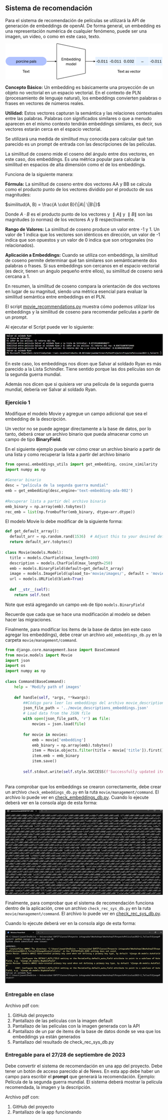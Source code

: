 ## Sistema de recomendación

Para el sistema de recomendación de películas se utilizará la API de generación de embeddings de openAI. De forma general, un embedding es una representación numérica de cualquier fenómeno, puede ser una  imagen, un video, o como en este caso, texto.

![Fork 1](imgs/sr1.svg)

__Concepto Básico:__ Un embedding es básicamente una proyección de un objeto no vectorial en un espacio vectorial. En el contexto de PLN (procesamiento de lenguaje natural), los embeddings convierten palabras o frases en vectores de números reales.

__Utilidad:__ Estos vectores capturan la semántica y las relaciones contextuales entre las palabras. Palabras con significados similares o que a menudo aparecen en el mismo contexto tendrán embeddings similares, es decir, sus vectores estarán cerca en el espacio vectorial.

Se utilizará una medida de similitud muy conocida para calcular qué tan parecido es un prompt de entrada con las descripciones de las películas. 

La similitud de coseno mide el coseno del ángulo entre dos vectores, en este caso, dos embeddings. Es una métrica popular para calcular la similitud en espacios de alta dimensión como el de los embeddings.

Funciona de la siguiente manera:

__Fórmula:__ La similitud de coseno entre dos vectores AA y BB se calcula como el producto punto de los vectores dividido por el producto de sus magnitudes:

$similitud(A, B) = \frac{A \cdot B}{\|A\| \|B\|}$

Donde $A⋅B$ es el producto punto de los vectores y $∥A∥$ y $∥B∥$ son las magnitudes (o normas) de los vectores A y B respectivamente.

__Rango de Valores:__ La similitud de coseno produce un valor entre -1 y 1. Un valor de 1 indica que los vectores son idénticos en dirección, un valor de -1 indica que son opuestos y un valor de 0 indica que son ortogonales (no relacionados).

__Aplicación a Embeddings:__ Cuando se utiliza con embeddings, la similitud de coseno permite determinar qué tan similares son semánticamente dos palabras o frases. Si sus embeddings son cercanos en el espacio vectorial (es decir, tienen un ángulo pequeño entre ellos), su similitud de coseno será cercana a 1.

En resumen, la similitud de coseno compara la orientación de dos vectores en lugar de su magnitud, siendo una métrica esencial para evaluar la similitud semántica entre embeddings en el PLN.

El script [movie_recommendations.py](movie_recommendations.py) muestra cómo podemos utilizar los embeddings y la similitud de coseno para recomendar películas a partir de un prompt.

Al ejecutar el Script puede ver lo siguiente:

![Fork 1](imgs/rs2.png)

En este caso, los embeddings nos dicen que Salvar al soldado Ryan es más parecido a la Lista Schindler. Tiene sentido porque las dos películas son de la segunda guerra mundial. 

Además nos dicen que si quisiera ver una película de la segunda guerra mundial, debería ver Salvar al soldado Ryan.


### Ejercicio 1

Modifique el modelo Movie y agregue un campo adicional que sea el embedding de la descripción.

Un vector no se puede agregar directamente a la base de datos, por lo tanto, deberá crear un archivo binario que pueda almacenar como un campo de tipo __BinaryField__.

En el siguiente ejemplo puede ver cómo crear un archivo binario a partir de una lista y como recuperar la lista a partir del archivo binario

````python
from openai.embeddings_utils import get_embedding, cosine_similarity
import numpy as np

#Generar binario
desc = "película de la segunda guerra mundial"
emb = get_embedding(desc,engine='text-embedding-ada-002')

#Recuperar lista a partir del archivo binario
emb_binary = np.array(emb).tobytes()
rec_emb = list(np.frombuffer(emb_binary, dtype=arr.dtype))
````

El modelo Movie lo debe modificar de la siguiente forma:

````python
def get_default_array():
  default_arr = np.random.rand(1536)  # Adjust this to your desired default array
  return default_arr.tobytes()

class Movie(models.Model):
  title = models.CharField(max_length=100)
  description = models.CharField(max_length=250)
  emb = models.BinaryField(default=get_default_array)
  image = models.ImageField(upload_to='movie/images/', default = 'movie/images/default.jpg')
  url = models.URLField(blank=True)

  def __str__(self):
    return self.text
````

Note que está agregando un campo ``emb`` de tipo ``models.BinaryField``

Recuerde que cada que se hace una modificación al modelo se deben hacer las migraciones.

Finalmente, para modificar los items de la base de datos (en este caso agregar los embeddings), debe crear un archivo ``add_embeddings_db.py`` en la carpeta ``movie/management/command``. 

````python
from django.core.management.base import BaseCommand
from movie.models import Movie
import json
import os
import numpy as np

class Command(BaseCommand):
    help = 'Modify path of images'

    def handle(self, *args, **kwargs):
        ##Código para leer los embeddings del archivo movie_descriptions_embeddings.json
        json_file_path = '../movie_descriptions_embeddings.json'
        # Load data from the JSON file
        with open(json_file_path, 'r') as file:
            movies = json.load(file)       
  
        for movie in movies:
            emb = movie['embedding']
            emb_binary = np.array(emb).tobytes()
            item = Movie.objects.filter(title = movie['title']).first()
            item.emb = emb_binary
            item.save()
        
        self.stdout.write(self.style.SUCCESS(f'Successfully updated item embeddings'))        
        
````

Para comprobar que los embeddings se crearon correctamente, debe crear un archivo ``check_embeddings_db.py`` en la ruta ``movie/management/command``. El archivo lo puede ver en [check_embeddings_db.py](aux_files/check_embeddings_db.py).
Cuando lo ejecute deberá ver en la consola algo de esta forma:

![Fork 1](imgs/sr3.png)

Finalmente, para comprobar que el sistema de recomendación funciona dentro de la aplicación, cree un archivo ``check_rec_sys_db.py`` en la ruta ``movie/management/command``. El archivo lo puede ver en [check_rec_sys_db.py](aux_files/check_rec_sys_db.py).

Cuando lo ejecute deberá ver en la consola algo de esta forma:

![Fork 1](imgs/sr4.png)


### Entregable en clase 

Archivo pdf con:

1. GitHub del proyecto
2. Pantallazo de las películas con la imagen default
3. Pantallazo de las películas con la imagen generada con la API 
4. Pantallazo de un par de items de la base de datos donde se vea que los embeddings ya están generados
5. Pantallazo del resultado de check_rec_sys_db.py

### Entregable para el 27/28 de septiembre de 2023

Debe convertir el sistema de recomendación en una app del proyecto. Debe tener un botón de acceso parecido al de News.
En esta app debe haber un campo para escribir el __prompt__ que generará la recomendación. Ejemplo: Película de la segunda guerra mundial. El sistema deberá mostrar la película recomendada, la imagen y la descripción.

Archivo pdf con:

1. GitHub del proyecto
2. Pantallazo de la app funcionando


